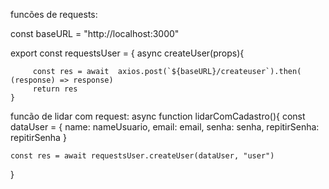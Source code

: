 funcões de requests: 

const baseURL = "http://localhost:3000"

export const requestsUser = {
    async createUser(props){

         const res = await  axios.post(`${baseURL}/createuser`).then( (response) => response)
         return res
    }




funcão de lidar com request: 
  async function lidarComCadastro(){
    const dataUser = {
      name: nameUsuario,
      email: email,
      senha: senha,
      repitirSenha: repitirSenha
    }

    const res = await requestsUser.createUser(dataUser, "user")
  }    